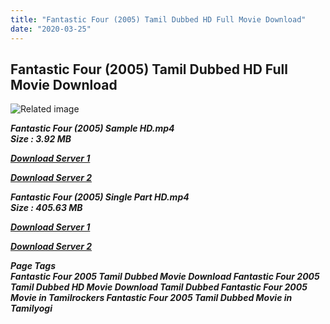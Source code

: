 ```yaml
---
title: "Fantastic Four (2005) Tamil Dubbed HD Full Movie Download"
date: "2020-03-25"
---
```


## Fantastic Four (2005) Tamil Dubbed HD Full Movie Download

![Related image](https://upload.wikimedia.org/wikipedia/en/thumb/4/4a/Fantastic_Four_poster.jpg/220px-Fantastic_Four_poster.jpg) 

_**Fantastic Four (2005) Sample HD.mp4  
Size : 3.92 MB**_

[_**Download Server 1**_](http://du.wetransfer.vip/files/Tamil{fd620c6e78cfff08ebfb4d2d3131a235617ba7e0206610644c5f25f325d4dc51}20Dubbed{fd620c6e78cfff08ebfb4d2d3131a235617ba7e0206610644c5f25f325d4dc51}20Movies/Tamil{fd620c6e78cfff08ebfb4d2d3131a235617ba7e0206610644c5f25f325d4dc51}20Dubbed{fd620c6e78cfff08ebfb4d2d3131a235617ba7e0206610644c5f25f325d4dc51}20Collections/Fantastic{fd620c6e78cfff08ebfb4d2d3131a235617ba7e0206610644c5f25f325d4dc51}20Four{fd620c6e78cfff08ebfb4d2d3131a235617ba7e0206610644c5f25f325d4dc51}20Trilogy{fd620c6e78cfff08ebfb4d2d3131a235617ba7e0206610644c5f25f325d4dc51}20Collections/Fantastic{fd620c6e78cfff08ebfb4d2d3131a235617ba7e0206610644c5f25f325d4dc51}20Four{fd620c6e78cfff08ebfb4d2d3131a235617ba7e0206610644c5f25f325d4dc51}20(2005)/Fantastic{fd620c6e78cfff08ebfb4d2d3131a235617ba7e0206610644c5f25f325d4dc51}20Four{fd620c6e78cfff08ebfb4d2d3131a235617ba7e0206610644c5f25f325d4dc51}20(2005){fd620c6e78cfff08ebfb4d2d3131a235617ba7e0206610644c5f25f325d4dc51}20Sample{fd620c6e78cfff08ebfb4d2d3131a235617ba7e0206610644c5f25f325d4dc51}20HD.mp4)

[_**Download Server 2**_](http://du.wetransfer.vip/files/Tamil{fd620c6e78cfff08ebfb4d2d3131a235617ba7e0206610644c5f25f325d4dc51}20Dubbed{fd620c6e78cfff08ebfb4d2d3131a235617ba7e0206610644c5f25f325d4dc51}20Movies/Tamil{fd620c6e78cfff08ebfb4d2d3131a235617ba7e0206610644c5f25f325d4dc51}20Dubbed{fd620c6e78cfff08ebfb4d2d3131a235617ba7e0206610644c5f25f325d4dc51}20Collections/Fantastic{fd620c6e78cfff08ebfb4d2d3131a235617ba7e0206610644c5f25f325d4dc51}20Four{fd620c6e78cfff08ebfb4d2d3131a235617ba7e0206610644c5f25f325d4dc51}20Trilogy{fd620c6e78cfff08ebfb4d2d3131a235617ba7e0206610644c5f25f325d4dc51}20Collections/Fantastic{fd620c6e78cfff08ebfb4d2d3131a235617ba7e0206610644c5f25f325d4dc51}20Four{fd620c6e78cfff08ebfb4d2d3131a235617ba7e0206610644c5f25f325d4dc51}20(2005)/Fantastic{fd620c6e78cfff08ebfb4d2d3131a235617ba7e0206610644c5f25f325d4dc51}20Four{fd620c6e78cfff08ebfb4d2d3131a235617ba7e0206610644c5f25f325d4dc51}20(2005){fd620c6e78cfff08ebfb4d2d3131a235617ba7e0206610644c5f25f325d4dc51}20Sample{fd620c6e78cfff08ebfb4d2d3131a235617ba7e0206610644c5f25f325d4dc51}20HD.mp4)

_**Fantastic Four (2005) Single Part HD.mp4  
Size : 405.63 MB**_

[_**Download Server 1**_](http://du.wetransfer.vip/files/Tamil{fd620c6e78cfff08ebfb4d2d3131a235617ba7e0206610644c5f25f325d4dc51}20Dubbed{fd620c6e78cfff08ebfb4d2d3131a235617ba7e0206610644c5f25f325d4dc51}20Movies/Tamil{fd620c6e78cfff08ebfb4d2d3131a235617ba7e0206610644c5f25f325d4dc51}20Dubbed{fd620c6e78cfff08ebfb4d2d3131a235617ba7e0206610644c5f25f325d4dc51}20Collections/Fantastic{fd620c6e78cfff08ebfb4d2d3131a235617ba7e0206610644c5f25f325d4dc51}20Four{fd620c6e78cfff08ebfb4d2d3131a235617ba7e0206610644c5f25f325d4dc51}20Trilogy{fd620c6e78cfff08ebfb4d2d3131a235617ba7e0206610644c5f25f325d4dc51}20Collections/Fantastic{fd620c6e78cfff08ebfb4d2d3131a235617ba7e0206610644c5f25f325d4dc51}20Four{fd620c6e78cfff08ebfb4d2d3131a235617ba7e0206610644c5f25f325d4dc51}20(2005)/Fantastic{fd620c6e78cfff08ebfb4d2d3131a235617ba7e0206610644c5f25f325d4dc51}20Four{fd620c6e78cfff08ebfb4d2d3131a235617ba7e0206610644c5f25f325d4dc51}20(2005){fd620c6e78cfff08ebfb4d2d3131a235617ba7e0206610644c5f25f325d4dc51}20Single{fd620c6e78cfff08ebfb4d2d3131a235617ba7e0206610644c5f25f325d4dc51}20Part{fd620c6e78cfff08ebfb4d2d3131a235617ba7e0206610644c5f25f325d4dc51}20HD.mp4)

[_**Download Server 2**_](http://du.wetransfer.vip/files/Tamil{fd620c6e78cfff08ebfb4d2d3131a235617ba7e0206610644c5f25f325d4dc51}20Dubbed{fd620c6e78cfff08ebfb4d2d3131a235617ba7e0206610644c5f25f325d4dc51}20Movies/Tamil{fd620c6e78cfff08ebfb4d2d3131a235617ba7e0206610644c5f25f325d4dc51}20Dubbed{fd620c6e78cfff08ebfb4d2d3131a235617ba7e0206610644c5f25f325d4dc51}20Collections/Fantastic{fd620c6e78cfff08ebfb4d2d3131a235617ba7e0206610644c5f25f325d4dc51}20Four{fd620c6e78cfff08ebfb4d2d3131a235617ba7e0206610644c5f25f325d4dc51}20Trilogy{fd620c6e78cfff08ebfb4d2d3131a235617ba7e0206610644c5f25f325d4dc51}20Collections/Fantastic{fd620c6e78cfff08ebfb4d2d3131a235617ba7e0206610644c5f25f325d4dc51}20Four{fd620c6e78cfff08ebfb4d2d3131a235617ba7e0206610644c5f25f325d4dc51}20(2005)/Fantastic{fd620c6e78cfff08ebfb4d2d3131a235617ba7e0206610644c5f25f325d4dc51}20Four{fd620c6e78cfff08ebfb4d2d3131a235617ba7e0206610644c5f25f325d4dc51}20(2005){fd620c6e78cfff08ebfb4d2d3131a235617ba7e0206610644c5f25f325d4dc51}20Single{fd620c6e78cfff08ebfb4d2d3131a235617ba7e0206610644c5f25f325d4dc51}20Part{fd620c6e78cfff08ebfb4d2d3131a235617ba7e0206610644c5f25f325d4dc51}20HD.mp4)

_**Page Tags  
Fantastic Four 2005 Tamil Dubbed Movie Download Fantastic Four 2005 Tamil Dubbed HD Movie Download Tamil Dubbed Fantastic Four 2005 Movie in Tamilrockers Fantastic Four 2005 Tamil Dubbed Movie in Tamilyogi**_
